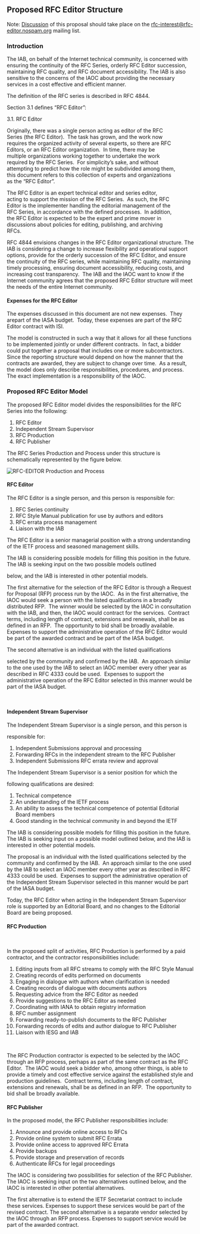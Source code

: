 
Proposed RFC Editor Structure
-----------------------------


Note:  [Discussion](http://mailman.rfc-editor.org/pipermail/rfc-interest/2008-May/000581.html) of this proposal should take place on the  [rfc-interest@rfc-editor.nospam.org](http://mailman.rfc-editor.org/mailman/listinfo/rfc-interest)  mailing list.
### Introduction


The IAB, on behalf of the Internet technical community, is concerned with ensuring the continuity of the RFC Series, orderly RFC Editor succession, maintaining RFC quality, and RFC document accessibility. The IAB is also sensitive to the concerns of the IAOC about providing the necessary services in a cost effective and efficient manner.


The definition of the RFC series is described in RFC 4844.  

Section 3.1 defines “RFC Editor”:


3.1. RFC Editor  
  
Originally, there was a single person acting as editor of the RFC  
Series (the RFC Editor).  The task has grown, and the work now  
requires the organized activity of several experts, so there are RFC  
Editors, or an RFC Editor organization.  In time, there may be  
multiple organizations working together to undertake the work  
required by the RFC Series.  For simplicity’s sake, and without  
attempting to predict how the role might be subdivided among them,  
this document refers to this collection of experts and organizations  
as the “RFC Editor”.  
  
The RFC Editor is an expert technical editor and series editor,  
acting to support the mission of the RFC Series.  As such, the RFC  
Editor is the implementer handling the editorial management of the  
RFC Series, in accordance with the defined processes.  In addition,  
the RFC Editor is expected to be the expert and prime mover in  
discussions about policies for editing, publishing, and archiving  
RFCs.
 


RFC 4844 envisions changes in the RFC Editor organizational structure. The IAB is considering a change to increase flexibility and operational support options, provide for the orderly succession of the RFC Editor, and ensure the continuity of the RFC series, while maintaining RFC quality, maintaining timely processing, ensuring document accessibility, reducing costs, and increasing cost transparency.  The IAB and the IAOC want to know if the Internet community agrees that the proposed RFC Editor structure will meet the needs of the entire Internet community.


#### Expenses for the RFC Editor


The expenses discussed in this document are not new expenses.  They arepart of the IASA budget.  Today, these expenses are part of the RFC Editor contract with ISI.


The model is constructed in such a way that it allows for all these functions to be implemented jointly or under different contracts.  In fact, a bidder could put together a proposal that includes one or more subcontractors.  Since the reporting structure would depend on how the manner that the contracts are awarded, they are subject to change over time.  As a result, the model does only describe responsibilities, procedures, and process.  The exact implementation is a responsibility of the IAOC.


### Proposed RFC Editor Model


The proposed RFC Editor model divides the responsibilities for the RFC Series into the following:


1. RFC Editor
2. Independent Stream Supervisor
3. RFC Production
4. RFC Publisher


The RFC Series Production and Process under this structure is schematically represented by the figure below.


![RFC-EDITOR Production and Process](/wp-content/IAB-uploads/2011/05/RFCEditorProd.png)


#### RFC Editor


The RFC Editor is a single person, and this person is responsible for:


1. RFC Series continuity
2. RFC Style Manual publication for use by authors and editors
3. RFC errata process management
4. Liaison with the IAB


The RFC Editor is a senior managerial position with a strong understanding of the IETF process and seasoned management skills.


The IAB is considering possible models for filling this position in the future.  The IAB is seeking input on the two possible models outlined  

below, and the IAB is interested in other potential models.


The first alternative for the selection of the RFC Editor is through a Request for Proposal (RFP) process run by the IAOC.  As in the first alternative, the IAOC would seek a person with the listed qualifications in a broadly distributed RFP.  The winner would be selected by the IAOC in consultation with the IAB, and then, the IAOC would contract for the services.  Contract terms, including length of contract, extensions and renewals, shall be as defined in an RFP.  The opportunity to bid shall be broadly available.  Expenses to support the administrative operation of the RFC Editor would be part of the awarded contract and be part of the IASA budget.


The second alternative is an individual with the listed qualifications  

selected by the community and confirmed by the IAB.  An approach similar to the one used by the IAB to select an IAOC member every other year as described in RFC 4333 could be used.  Expenses to support the administrative operation of the RFC Editor selected in this manner would be part of the IASA budget.


 


#### Independent Stream Supervisor


The Independent Stream Supervisor is a single person, and this person is  

responsible for:


1. Independent Submissions approval and processing
2. Forwarding RFCs in the independent stream to the RFC Publisher
3. Independent Submissions RFC errata review and approval


The Independent Stream Supervisor is a senior position for which the  

following qualifications are desired:


1. Technical competence
2. An understanding of the IETF process
3. An ability to assess the technical competence of potential Editorial Board members
4. Good standing in the technical community in and beyond the IETF


The IAB is considering possible models for filling this position in the future.  The IAB is seeking input on a possible model outlined below, and the IAB is interested in other potential models.


The proposal is an individual with the listed qualifications selected by the community and confirmed by the IAB.  An approach similar to the one used by the IAB to select an IAOC member every other year as described in RFC 4333 could be used.  Expenses to support the administrative operation of the Independent Stream Supervisor selected in this manner would be part of the IASA budget.


Today, the RFC Editor when acting in the Independent Stream Supervisor role is supported by an Editorial Board, and no changes to the Editorial Board are being proposed.


#### RFC Production


 


In the proposed split of activities, RFC Production is performed by a paid contractor, and the contractor responsibilities include:


1. Editing inputs from all RFC streams to comply with the RFC Style Manual
2. Creating records of edits performed on documents
3. Engaging in dialogue with authors when clarification is needed
4. Creating records of dialogue with documents authors
5. Requesting advice from the RFC Editor as needed
6. Provide suggestions to the RFC Editor as needed
7. Coordinating with IANA to obtain registry information
8. RFC number assignment
9. Forwarding ready-to-publish documents to the RFC Publisher
10. Forwarding records of edits and author dialogue to RFC Publisher
11. Liaison with IESG and IAB


 


The RFC Production contractor is expected to be selected by the IAOC through an RFP process, perhaps as part of the same contract as the RFC Editor.  The IAOC would seek a bidder who, among other things, is able to provide a timely and cost effective service against the established style and production guidelines.  Contract terms, including length of contract, extensions and renewals, shall be as defined in an RFP.  The opportunity to bid shall be broadly available.


#### RFC Publisher


In the proposed model, the RFC Publisher responsibilities include:


1. Announce and provide online access to RFCs
2. Provide online system to submit RFC Errata
3. Provide online access to approved RFC Errata
4. Provide backups
5. Provide storage and preservation of records
6. Authenticate RFCs for legal proceedings


The IAOC is considering two possibilities for selection of the RFC Publisher. The IAOC is seeking input on the two alternatives outlined below, and the IAOC is interested in other potential alternatives.


The first alternative is to extend the IETF Secretariat contract to include these services. Expenses to support these services would be part of the revised contract. The second alternative is a separate vendor selected by the IAOC through an RFP process. Expenses to support service would be part of the awarded contract.


